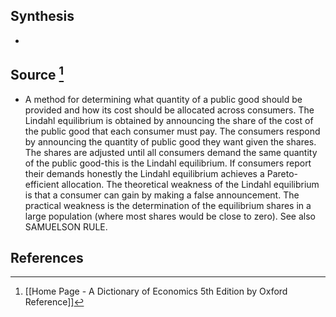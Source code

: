 ## Synthesis
- 
## Source [^1]
- A method for determining what quantity of a public good should be provided and how its cost should be allocated across consumers. The Lindahl equilibrium is obtained by announcing the share of the cost of the public good that each consumer must pay. The consumers respond by announcing the quantity of public good they want given the shares. The shares are adjusted until all consumers demand the same quantity of the public good-this is the Lindahl equilibrium. If consumers report their demands honestly the Lindahl equilibrium achieves a Pareto-efficient allocation. The theoretical weakness of the Lindahl equilibrium is that a consumer can gain by making a false announcement. The practical weakness is the determination of the equilibrium shares in a large population (where most shares would be close to zero). See also SAMUELSON RULE.
## References

[^1]: [[Home Page - A Dictionary of Economics 5th Edition by Oxford Reference]]